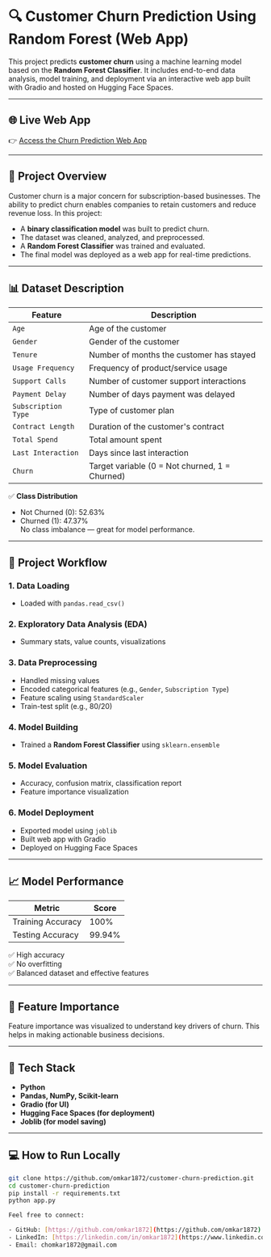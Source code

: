 # 🔍 Customer Churn Prediction Using Random Forest (Web App)

This project predicts **customer churn** using a machine learning model based on the **Random Forest Classifier**. It includes end-to-end data analysis, model training, and deployment via an interactive web app built with Gradio and hosted on Hugging Face Spaces.

---

## 🌐 Live Web App

👉 [Access the Churn Prediction Web App](https://huggingface.co/spaces/Omkar1872/churn-Prediction-App)

---

## 🚀 Project Overview

Customer churn is a major concern for subscription-based businesses. The ability to predict churn enables companies to retain customers and reduce revenue loss. In this project:

- A **binary classification model** was built to predict churn.
- The dataset was cleaned, analyzed, and preprocessed.
- A **Random Forest Classifier** was trained and evaluated.
- The final model was deployed as a web app for real-time predictions.

---

## 📊 Dataset Description

| Feature             | Description                                          |
|---------------------|------------------------------------------------------|
| `Age`               | Age of the customer                                  |
| `Gender`            | Gender of the customer                               |
| `Tenure`            | Number of months the customer has stayed             |
| `Usage Frequency`   | Frequency of product/service usage                   |
| `Support Calls`     | Number of customer support interactions              |
| `Payment Delay`     | Number of days payment was delayed                   |
| `Subscription Type` | Type of customer plan                                |
| `Contract Length`   | Duration of the customer's contract                  |
| `Total Spend`       | Total amount spent                                   |
| `Last Interaction`  | Days since last interaction                          |
| `Churn`             | Target variable (0 = Not churned, 1 = Churned)       |

✅ **Class Distribution**  
- Not Churned (0): 52.63%  
- Churned (1): 47.37%  
No class imbalance — great for model performance.

---

## 🔧 Project Workflow

### 1. **Data Loading**
- Loaded with `pandas.read_csv()`

### 2. **Exploratory Data Analysis (EDA)**
- Summary stats, value counts, visualizations

### 3. **Data Preprocessing**
- Handled missing values  
- Encoded categorical features (e.g., `Gender`, `Subscription Type`)  
- Feature scaling using `StandardScaler`  
- Train-test split (e.g., 80/20)

### 4. **Model Building**
- Trained a **Random Forest Classifier** using `sklearn.ensemble`

### 5. **Model Evaluation**
- Accuracy, confusion matrix, classification report  
- Feature importance visualization

### 6. **Model Deployment**
- Exported model using `joblib`  
- Built web app with Gradio  
- Deployed on Hugging Face Spaces

---

## 📈 Model Performance

| Metric             | Score         |
|--------------------|---------------|
| Training Accuracy  | 100%          |
| Testing Accuracy   | 99.94%        |

✅ High accuracy  
✅ No overfitting  
✅ Balanced dataset and effective features

---

## 🧠 Feature Importance

Feature importance was visualized to understand key drivers of churn. This helps in making actionable business decisions.

---

## 🧪 Tech Stack

- **Python**
- **Pandas, NumPy, Scikit-learn**
- **Gradio (for UI)**
- **Hugging Face Spaces (for deployment)**
- **Joblib (for model saving)**

---

## 💻 How to Run Locally

```bash
git clone https://github.com/omkar1872/customer-churn-prediction.git
cd customer-churn-prediction
pip install -r requirements.txt
python app.py

Feel free to connect:

- GitHub: [https://github.com/omkar1872](https://github.com/omkar1872)  
- LinkedIn: [https://linkedin.com/in/omkar1872](https://www.linkedin.com/in/omkar1872/)  
- Email: chomkar1872@gmail.com



